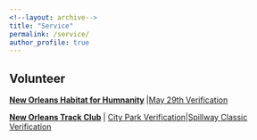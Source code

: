 ```yaml
---
<!--layout: archive-->
title: "Service"
permalink: /service/
author_profile: true
---
```

## Volunteer

<b>[New Orleans Habitat for Humnanity](http://www.habitat-nola.org/restore/volunteer-at-restore/) </b>|[May 29th Verification](/files/volunteer.pdf)

<b>[New Orleans Track Club](https://runnotc.org/cgi-bin/volunteer_signup.pl) </b> | [City Park Verification](/files/NOTC1.pdf)|[Spillway Classic Verification](/files/NOTC.pdf)



<!-- ## Service -->
